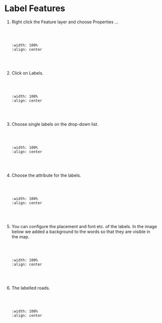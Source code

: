 # Label Features

1. Right click the Feature layer and choose Properties ...

    <br/><br/>
    ```{image} ../../_static/0314task15/img1.png
    :width: 100%
    :align: center
    ```
    <br/><br/>

2. Click on Labels.

    <br/><br/>
    ```{image} ../../_static/0314task15/img2.png
    :width: 100%
    :align: center
    ```
    <br/><br/>

3. Choose single labels on the drop-down list.

    <br/><br/>
    ```{image} ../../_static/0314task15/img3.png
    :width: 100%
    :align: center
    ```
    <br/><br/>

4. Choose the attribute for the labels.

    <br/><br/>
    ```{image} ../../_static/0314task15/img4.png
    :width: 100%
    :align: center
    ```
    <br/><br/>

5. You can configure the placement and font etc. of the labels. In the image below we added a background to the words so that they are visible in the map.

    <br/><br/>
    ```{image} ../../_static/0314task15/img5.png
    :width: 100%
    :align: center
    ```
    <br/><br/>

6. The labelled roads.

    <br/><br/>
    ```{image} ../../_static/0314task15/img6.png
    :width: 100%
    :align: center
    ```
    <br/><br/>
